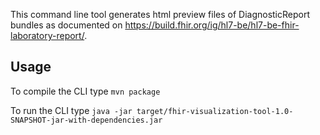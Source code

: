 This command line tool generates html preview files of DiagnosticReport bundles as documented on https://build.fhir.org/ig/hl7-be/hl7-be-fhir-laboratory-report/.

## Usage

To compile the CLI type `mvn package`

To run the CLI type `java -jar target/fhir-visualization-tool-1.0-SNAPSHOT-jar-with-dependencies.jar`
